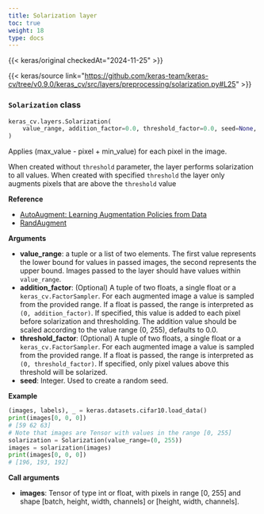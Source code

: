 ```yaml
---
title: Solarization layer
toc: true
weight: 18
type: docs
---
```


{{< keras/original checkedAt="2024-11-25" >}}

{{< keras/source link="https://github.com/keras-team/keras-cv/tree/v0.9.0/keras_cv/src/layers/preprocessing/solarization.py#L25" >}}

### `Solarization` class

```python
keras_cv.layers.Solarization(
    value_range, addition_factor=0.0, threshold_factor=0.0, seed=None, **kwargs
)
```

Applies (max_value - pixel + min_value) for each pixel in the image.

When created without `threshold` parameter, the layer performs solarization
to all values. When created with specified `threshold` the layer only
augments pixels that are above the `threshold` value

**Reference**

- [AutoAugment: Learning Augmentation Policies from Data](https://arxiv.org/abs/1805.09501)
- [RandAugment](https://arxiv.org/pdf/1909.13719.pdf)

**Arguments**

- **value_range**: a tuple or a list of two elements. The first value
  represents the lower bound for values in passed images, the second
  represents the upper bound. Images passed to the layer should have
  values within `value_range`.
- **addition_factor**: (Optional) A tuple of two floats, a single float or a
  `keras_cv.FactorSampler`. For each augmented image a value is
  sampled from the provided range. If a float is passed, the range is
  interpreted as `(0, addition_factor)`. If specified, this value is
  added to each pixel before solarization and thresholding. The
  addition value should be scaled according to the value range
  (0, 255), defaults to 0.0.
- **threshold_factor**: (Optional) A tuple of two floats, a single float or
  a `keras_cv.FactorSampler`. For each augmented image a value is
  sampled from the provided range. If a float is passed, the range is
  interpreted as `(0, threshold_factor)`. If specified, only pixel
  values above this threshold will be solarized.
- **seed**: Integer. Used to create a random seed.

**Example**

```python
(images, labels), _ = keras.datasets.cifar10.load_data()
print(images[0, 0, 0])
# [59 62 63]
# Note that images are Tensor with values in the range [0, 255]
solarization = Solarization(value_range=(0, 255))
images = solarization(images)
print(images[0, 0, 0])
# [196, 193, 192]
```

**Call arguments**

- **images**: Tensor of type int or float, with pixels in
  range [0, 255] and shape [batch, height, width, channels]
  or [height, width, channels].
